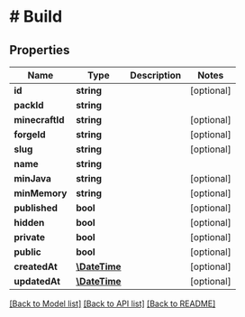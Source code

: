 # # Build

## Properties

Name | Type | Description | Notes
------------ | ------------- | ------------- | -------------
**id** | **string** |  | [optional] 
**packId** | **string** |  | 
**minecraftId** | **string** |  | [optional] 
**forgeId** | **string** |  | [optional] 
**slug** | **string** |  | [optional] 
**name** | **string** |  | 
**minJava** | **string** |  | [optional] 
**minMemory** | **string** |  | [optional] 
**published** | **bool** |  | [optional] 
**hidden** | **bool** |  | [optional] 
**private** | **bool** |  | [optional] 
**public** | **bool** |  | [optional] 
**createdAt** | [**\DateTime**](\DateTime.md) |  | [optional] 
**updatedAt** | [**\DateTime**](\DateTime.md) |  | [optional] 

[[Back to Model list]](../../README.md#documentation-for-models) [[Back to API list]](../../README.md#documentation-for-api-endpoints) [[Back to README]](../../README.md)


